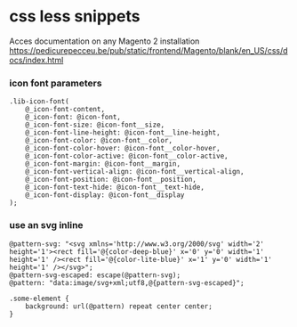 # css less snippets

Acces documentation on any Magento 2 installation https://pedicurepecceu.be/pub/static/frontend/Magento/blank/en_US/css/docs/index.html

### icon font parameters

    .lib-icon-font(
        @_icon-font-content,
        @_icon-font: @icon-font,
        @_icon-font-size: @icon-font__size,
        @_icon-font-line-height: @icon-font__line-height,
        @_icon-font-color: @icon-font__color,
        @_icon-font-color-hover: @icon-font__color-hover,
        @_icon-font-color-active: @icon-font__color-active,
        @_icon-font-margin: @icon-font__margin,
        @_icon-font-vertical-align: @icon-font__vertical-align,
        @_icon-font-position: @icon-font__position,
        @_icon-font-text-hide: @icon-font__text-hide,
        @_icon-font-display: @icon-font__display
    );

### use an svg inline

    @pattern-svg: "<svg xmlns='http://www.w3.org/2000/svg' width='2' height='1'><rect fill='@{color-deep-blue}' x='0' y='0' width='1' height='1' /><rect fill='@{color-lite-blue}' x='1' y='0' width='1' height='1' /></svg>";
    @pattern-svg-escaped: escape(@pattern-svg);
    @pattern: "data:image/svg+xml;utf8,@{pattern-svg-escaped}";
    
    .some-element {
        background: url(@pattern) repeat center center;    
    }



